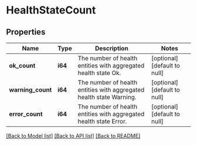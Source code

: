 # HealthStateCount

## Properties
Name | Type | Description | Notes
------------ | ------------- | ------------- | -------------
**ok_count** | **i64** | The number of health entities with aggregated health state Ok. | [optional] [default to null]
**warning_count** | **i64** | The number of health entities with aggregated health state Warning. | [optional] [default to null]
**error_count** | **i64** | The number of health entities with aggregated health state Error. | [optional] [default to null]

[[Back to Model list]](../README.md#documentation-for-models) [[Back to API list]](../README.md#documentation-for-api-endpoints) [[Back to README]](../README.md)


